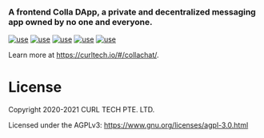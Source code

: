 ### A frontend Colla DApp, a private and decentralized messaging app owned by no one and everyone.

[![use](https://img.shields.io/badge/use-js--libp2p-yellowgreen.svg)](https://github.com/libp2p/js-libp2p)
[![use](https://img.shields.io/badge/use-js--ipfs-blue.svg)](https://github.com/ipfs/js-ipfs)
[![use](https://img.shields.io/badge/use-libsignal--protocol-red.svg)](https://github.com/privacyresearchgroup/libsignal-protocol-typescript)
[![use](https://img.shields.io/badge/use-openpgp-brightgreen.svg)](https://github.com/openpgpjs/openpgpjs)
[![use](https://img.shields.io/badge/use-pion-orange.svg)](https://github.com/pion/ion-sdk-js)

Learn more at https://curltech.io/#/collachat/.

# License
Copyright 2020-2021 CURL TECH PTE. LTD.

Licensed under the AGPLv3: https://www.gnu.org/licenses/agpl-3.0.html
